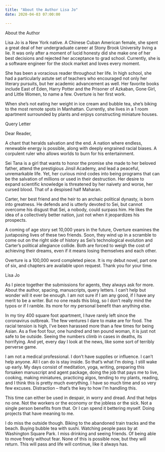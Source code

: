 ```yaml
---
title: "About the Author Lisa Jo"
date: 2020-04-03 07:00:00

---
```



About the Author

Lisa Jo is a New York native. A Chinese Cuban American female, she spent a great deal of her undergraduate career at Stony Brook University living a lie. It was only after a moment of lucid honesty did she make one of her best decisions and rejected her acceptance to grad school. Currently, she is a software engineer for the stock market and loves every moment.

She has been a voracious reader throughout her life. In high school, she had a particularly astute set of teachers who encouraged not only her literary pursuits, but her academic advancement as well. Her favorite books include East of Eden, Harry Potter and the Prisoner of Azkaban, Gone Girl, and Little Women, to name a few. Overture is her first work.

When she’s not eating her weight in ice cream and bubble tea, she’s biking to the most remote spots in Manhattan. Currently, she lives in a 1 room apartment surrounded by plants and enjoys constructing miniature houses.

Query Letter

Dear Reader,

A chant that heralds salvation and the end. A nation where endless, renewable energy is possible, along with deeply engrained racial biases. A corpulent ruler who allows worlds to burn for his entertainment.

Sei Tana is a girl that wants to honor the promise she made to her beloved father, attend the prestigious Jinsil Academy, and lead a peaceful, unremarkable life. Yet, her curious mind codes into being programs that can be the salvation of millions or used in their destruction. Her desire to expand scientific knowledge is threatened by her naivety and worse, her cursed blood. That of a despised half Maharan.

Carter, her best friend and the heir to an archaic political dynasty, is born into greatness. He defends and is utterly devoted to Sei, but cannot overcome his disgust that Sei, a nobody, could surpass him. He likes the idea of a collectively better nation, just not when it jeopardizes his prospects.

A coming of age story set 10,000 years in the future, Overture examines the juxtaposing lives of these two friends. Soon, they wind up in a scramble to come out on the right side of history as Sei’s technological evolution and Carter’s political allegiance collide. Both are forced to weigh the cost of achieving their dreams, even if it means losing themselves and each other.

Overture is a 100,000 word completed piece. It is my debut novel, part one of six, and chapters are available upon request. Thank you for your time.

Lisa Jo


As I piece together the submissions for agents, they always ask for more. About the author, spacing, manuscripts, query letters. I can’t help but wonder will it ever be enough. I am not sure if I am any good, if I have any merit to be a writer. But no one reads this blog, so I don’t really mind the typos or if I ramble. Its more for my personal benefit than anything else.

In my tiny 400 square foot apartment, I have rarely left since the coronavirus outbreak. The few ventures I dare to make are for food. The racial tension is high, I’ve been harassed more than a few times for being Asian. As a five foot four, one hundred and ten pound woman, it is just not safe to be outside. Seeing the numbers climb in cases in deaths, its horrifying. And yet, every day I look at the news, like some sort of terribly perverse game.

I am not a medical professional. I don’t have supplies or influence. I can’t help anyone. All I can do is stay inside. So that’s what I’m doing. I still wake up early. My days consist of meditation, yoga, writing, preparing this forsaken manuscript and agent package, doing the job that pays me to live, cooking, making miniatures, practicing algos, tending to my plants, reading, and I think this is pretty much everything. I have so much time and so very few excuses.  Distraction – that’s the key to how I’m handling this.

This time can either be used in despair, in worry and dread. And that helps no one. Not the workers or the economy or the jobless or the sick. Not a single person benefits from that. Or I can spend it bettering myself. Doing projects that have meaning to me.

I do miss the outside though. Biking to the abandoned train tracks and the beach. Buying bubble tea with sushi. Watching people pass by at Washington Square Park. I miss drinking and seeing friends. Of being able to move freely without fear. None of this is possible now, but they will return. This will pass and life will continue, like it always has.


